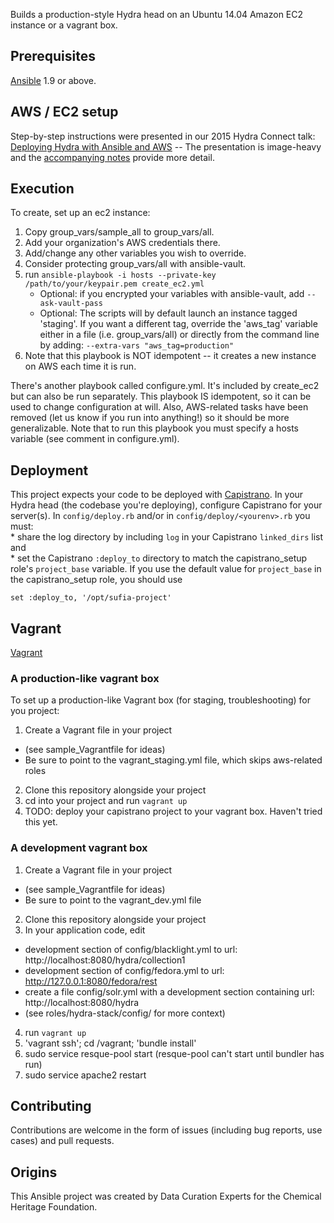 Builds a production-style Hydra head on an Ubuntu 14.04 Amazon EC2 instance or a vagrant box.

## Prerequisites
[Ansible](http://docs.ansible.com/intro_installation.html) 1.9 or above.

## AWS / EC2 setup
Step-by-step instructions were presented in our 2015 Hydra Connect talk: [Deploying Hydra with Ansible and AWS](https://wiki.duraspace.org/download/attachments/67241821/Deploying%20Hydra%20with%20Ansible%20and%20AWS%281%29.pdf?version=1&modificationDate=1443113768038&api=v2) -- The presentation is image-heavy and the [accompanying notes](https://wiki.duraspace.org/download/attachments/67241821/DevOpsHydraConnectDeployingHydrawithAnsibleandAWS.pdf?version=1&modificationDate=1449085395026&api=v2) provide more detail.

## Execution
To create, set up an ec2 instance:

1. Copy group_vars/sample_all to group_vars/all.
2. Add your organization's AWS credentials there.
3. Add/change any other variables you wish to override.
4. Consider protecting group_vars/all with ansible-vault.
5. run `ansible-playbook -i hosts --private-key /path/to/your/keypair.pem create_ec2.yml`
   * Optional: if you encrypted your variables with ansible-vault, add `--ask-vault-pass`
   * Optional: The scripts will by default launch an instance tagged 'staging'. If you want a different tag, override the 'aws_tag' variable either in a file (i.e. group_vars/all) or directly from the command line by adding: `--extra-vars "aws_tag=production"`
6. Note that this playbook is NOT idempotent -- it creates a new instance on AWS each time it is run.

There's another playbook called configure.yml. It's included by create_ec2 but can also be run separately. This playbook IS idempotent, so it can be used to change configuration at will. Also, AWS-related tasks have been removed (let us know if you run into anything!) so it should be more generalizable. Note that to run this playbook you must specify a hosts variable (see comment in configure.yml).

## Deployment
This project expects your code to be deployed with [Capistrano](http://capistranorb.com/). In your Hydra head (the codebase you're deploying), configure Capistrano for your server(s). In `config/deploy.rb` and/or in `config/deploy/<yourenv>.rb` you must:  
	* share the log directory by including `log` in your Capistrano `linked_dirs` list and  
	* set the Capistrano `:deploy_to` directory to match the capistrano_setup role's `project_base` variable. If you use the default value for `project_base` in the capistrano_setup role, you should use 
```
set :deploy_to, '/opt/sufia-project'
```

## Vagrant
[Vagrant](http://docs.vagrantup.com/v2/)

### A production-like vagrant box
To set up a production-like Vagrant box (for staging, troubleshooting) for you project:

1. Create a Vagrant file in your project
  * (see sample_Vagrantfile for ideas)
  * Be sure to point to the vagrant_staging.yml file, which skips aws-related roles
2. Clone this repository alongside your project
3. cd into your project and run `vagrant up`
4. TODO: deploy your capistrano project to your vagrant box. Haven't tried this yet.

### A development vagrant box

1. Create a Vagrant file in your project
  * (see sample_Vagrantfile for ideas)
  * Be sure to point to the vagrant_dev.yml file
2. Clone this repository alongside your project
3. In your application code, edit
  * development section of config/blacklight.yml to url: http://localhost:8080/hydra/collection1
  * development section of config/fedora.yml to url: http://127.0.0.1:8080/fedora/rest
  * create a file config/solr.yml with a development section containing url: http://localhost:8080/hydra
  * (see roles/hydra-stack/config/ for more context)
4. run `vagrant up`
5. 'vagrant ssh'; cd /vagrant; 'bundle install'
6. sudo service resque-pool start (resque-pool can't start until bundler has run)
7. sudo service apache2 restart

## Contributing
Contributions are welcome in the form of issues (including bug reports, use cases) and pull requests.

## Origins
This Ansible project was created by Data Curation Experts for the Chemical Heritage Foundation.
